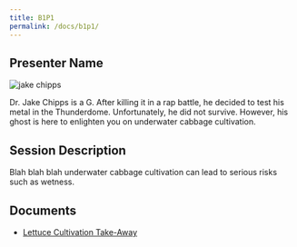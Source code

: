```yaml
---
title: B1P1
permalink: /docs/b1p1/
---
```


## Presenter Name

![jake chipps](../images/b1p1.JPG)

Dr. Jake Chipps is a G. After killing it in a rap battle,
he decided to test his metal in the Thunderdome. Unfortunately,
he did not survive. However, his ghost is here to enlighten
you on underwater cabbage cultivation.

## Session Description

Blah blah blah underwater cabbage cultivation can lead to 
serious risks such as wetness.

## Documents
 - [Lettuce Cultivation Take-Away](../monday/breakout1/documents/b1p1d1.pdf)
